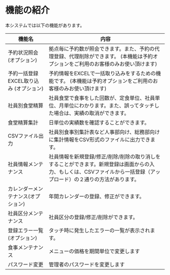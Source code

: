 # 機能の紹介

本システムでは以下の機能があります。

|機能名|内容|
|-|-|
|予約状況照会  (オプション)|拠点毎に予約数が照会できます。また、予約の代理登録、代理削除ができます。  (本機能は予約オプションをご利用のお客様のみお使い頂けます)|
|予約一括登録  EXCEL取り込み  (オプション)|予約情報をEXCELで一括取り込みをするための機能です。  (本機能は予約オプションをご利用のお客様のみお使い頂けます)|
|社員別食堂精算|社員食堂で食事をした回数が、定食単位、社員単位、月単位にわかります。また、誤ってタッチした場合は、実績の取消ができます。|
|食堂精算集計|日単位の実績数を確認することができます。|
|CSVファイル出力|社員別食事別集計表など人事部向け、総務部向けに集計情報をCSV形式のファイルに出力できます。|
|社員情報メンテナンス|社員情報を新規登録/修正/削除/削除の取り消しをすることができます。新規登録は画面からの入力、もしくは、CSVファイルから一括登録（アップロード）の２通りの方法があります。|
|カレンダーメンテナンス(オプション)|年間カレンダーの登録、修正ができます。|
|社員区分メンテナンス|社員区分の登録/修正/削除ができます。|
|登録エラー一覧(オプション)|タッチ時に発生したエラーの一覧が表示されます。|
|食事メンテナンス|メニューの価格を期間単位で変更します|
|パスワード変更|管理者のパスワードを変更します|
